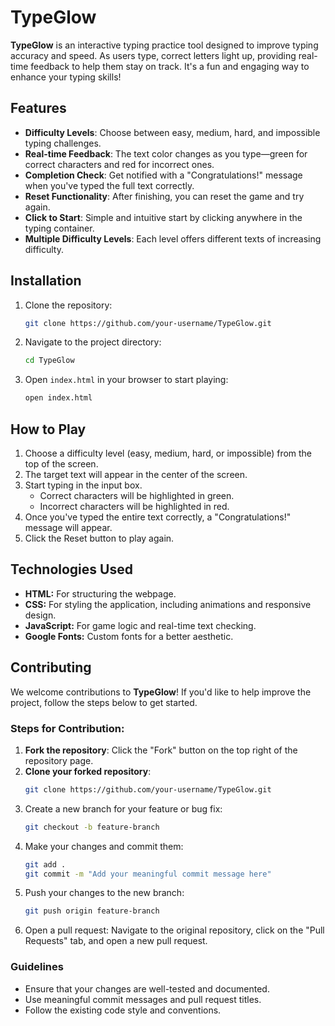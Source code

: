 # TypeGlow
**TypeGlow** is an interactive typing practice tool designed to improve typing accuracy and speed. As users type, correct letters light up, providing real-time feedback to help them stay on track. It's a fun and engaging way to enhance your typing skills!

## Features
- **Difficulty Levels**: Choose between easy, medium, hard, and impossible typing challenges.
- **Real-time Feedback**: The text color changes as you type—green for correct characters and red for incorrect ones.
- **Completion Check**: Get notified with a "Congratulations!" message when you've typed the full text correctly.
- **Reset Functionality**: After finishing, you can reset the game and try again.
- **Click to Start**: Simple and intuitive start by clicking anywhere in the typing container.
- **Multiple Difficulty Levels**: Each level offers different texts of increasing difficulty.

## Installation
1. Clone the repository:
   ```bash
   git clone https://github.com/your-username/TypeGlow.git
   ```
2. Navigate to the project directory:
   ```bash
   cd TypeGlow
   ```
3. Open `index.html` in your browser to start playing:
   ```bash
   open index.html
   ```
## How to Play
1. Choose a difficulty level (easy, medium, hard, or impossible) from the top of the screen.
2. The target text will appear in the center of the screen.
3. Start typing in the input box.
   - Correct characters will be highlighted in green.
   - Incorrect characters will be highlighted in red.
4. Once you've typed the entire text correctly, a "Congratulations!" message will appear.
5. Click the Reset button to play again.

## Technologies Used
- **HTML:** For structuring the webpage.
- **CSS:** For styling the application, including animations and responsive design.
- **JavaScript:** For game logic and real-time text checking.
- **Google Fonts:** Custom fonts for a better aesthetic.

## Contributing

We welcome contributions to **TypeGlow**! If you'd like to help improve the project, follow the steps below to get started.

### Steps for Contribution:

1. **Fork the repository**: Click the "Fork" button on the top right of the repository page.
2. **Clone your forked repository**:
   ```bash
   git clone https://github.com/your-username/TypeGlow.git
   ```
3. Create a new branch for your feature or bug fix:
   ```bash
   git checkout -b feature-branch
   ```
4. Make your changes and commit them:
   ```bash
   git add .
   git commit -m "Add your meaningful commit message here"
   ```
5. Push your changes to the new branch:
   ```bash
   git push origin feature-branch
   ```
6. Open a pull request: Navigate to the original repository, click on the "Pull Requests" tab, and open a new pull request.

### Guidelines
- Ensure that your changes are well-tested and documented.
- Use meaningful commit messages and pull request titles.
- Follow the existing code style and conventions.
